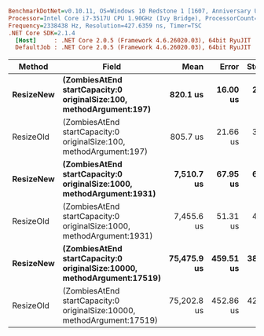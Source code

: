``` ini

BenchmarkDotNet=v0.10.11, OS=Windows 10 Redstone 1 [1607, Anniversary Update] (10.0.14393.1198)
Processor=Intel Core i7-3517U CPU 1.90GHz (Ivy Bridge), ProcessorCount=4
Frequency=2338438 Hz, Resolution=427.6359 ns, Timer=TSC
.NET Core SDK=2.1.4
  [Host]     : .NET Core 2.0.5 (Framework 4.6.26020.03), 64bit RyuJIT
  DefaultJob : .NET Core 2.0.5 (Framework 4.6.26020.03), 64bit RyuJIT


```
|    Method |                                                                   Field |        Mean |     Error |    StdDev |      Median |
|---------- |------------------------------------------------------------------------ |------------:|----------:|----------:|------------:|
| **ResizeNew** |     **(ZombiesAtEnd startCapacity:0 originalSize:100, methodArgument:197)** |    **820.1 us** |  **16.00 us** |  **26.28 us** |    **817.8 us** |
| ResizeOld |     (ZombiesAtEnd startCapacity:0 originalSize:100, methodArgument:197) |    805.7 us |  21.66 us |  36.19 us |    787.7 us |
| **ResizeNew** |   **(ZombiesAtEnd startCapacity:0 originalSize:1000, methodArgument:1931)** |  **7,510.7 us** |  **67.95 us** |  **63.56 us** |  **7,507.7 us** |
| ResizeOld |   (ZombiesAtEnd startCapacity:0 originalSize:1000, methodArgument:1931) |  7,455.6 us |  51.31 us |  48.00 us |  7,455.1 us |
| **ResizeNew** | **(ZombiesAtEnd startCapacity:0 originalSize:10000, methodArgument:17519)** | **75,475.9 us** | **459.51 us** | **383.71 us** | **75,437.1 us** |
| ResizeOld | (ZombiesAtEnd startCapacity:0 originalSize:10000, methodArgument:17519) | 75,202.8 us | 452.86 us | 423.60 us | 75,201.5 us |
